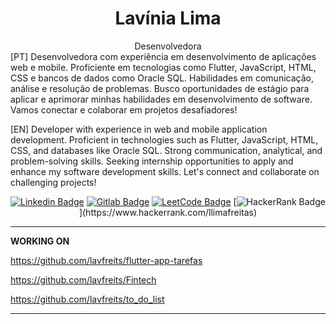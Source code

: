 <h1 align="center">Lavínia Lima</h1>
<div align="center">
Desenvolvedora
</div>
[PT] Desenvolvedora com experiência em desenvolvimento de aplicações web e mobile. Proficiente em tecnologias como Flutter, JavaScript, HTML, CSS e bancos de dados como Oracle SQL. Habilidades em comunicação, análise e resolução de problemas. Busco oportunidades de estágio para aplicar e aprimorar minhas habilidades em desenvolvimento de software. Vamos conectar e colaborar em projetos desafiadores!

[EN] Developer with experience in web and mobile application development. Proficient in technologies such as Flutter, JavaScript, HTML, CSS, and databases like Oracle SQL. Strong communication, analytical, and problem-solving skills. Seeking internship opportunities to apply and enhance my software development skills. Let's connect and collaborate on challenging projects!

<div align="center">


[![Linkedin Badge](https://img.shields.io/badge/-LinkedIn-blue?style=flat-square&logo=Linkedin&logoColor=white&link=https://www.linkedin.com/in/lavínia-lima-de-freitas/)](https://www.linkedin.com/in/lavínia-lima-de-freitas/)
[![Gitlab Badge](https://img.shields.io/badge/-Gitlab-F6C600?style=flat-square&logo=Gitlab&logoColor=white&link=https://gitlab.com/lavfreits)](https://gitlab.com/lavfreits)
[![LeetCode Badge](https://img.shields.io/badge/-LeetCode-F6C600?style=flat-square&logo=LeetCode&logoColor=white&link=https://leetcode.com/lavfreits/)](https://leetcode.com/lavfreits/)
[![HackerRank Badge](https://img.shields.io/badge/-HackerRank-black?style=flat-square&logo=HackerRank&logoColor=white&link=(https://www.hackerrank.com/llimafreitas))](https://www.hackerrank.com/llimafreitas)
<!-- [![Twitch](https://img.shields.io/badge/-Twitch-purple?style=flat-square&logo=Twitch&logoColor=white&link=https://www.twitch.tv/laviniaalima)](https://www.twitch.tv/laviniaalima) -->
<!-- [![Dev.to](https://img.shields.io/badge/-Dev.to-black?style=flat-square&logo=DevTo&logoColor=white&link=https://dev.to/lavfreits)](https://dev.to/lavfreits) -->
<!-- [![Stackoverflow Badge](https://img.shields.io/badge/-Stackoverflow-4CA143?style=flat-square&logo=Stackoverflow&logoColor=white&link=https://pt.stackoverflow.com/users/21377255/lavínia-lima)](https://pt.stackoverflow.com/users/21377255/lavínia-lima) -->

    
 </div>

----
 
 <div align="left">
 
 

 **WORKING ON**
    <p> https://github.com/lavfreits/flutter-app-tarefas </p>
    <p> https://github.com/lavfreits/Fintech </p>
    <p> https://github.com/lavfreits/to_do_list </p>

---
    
